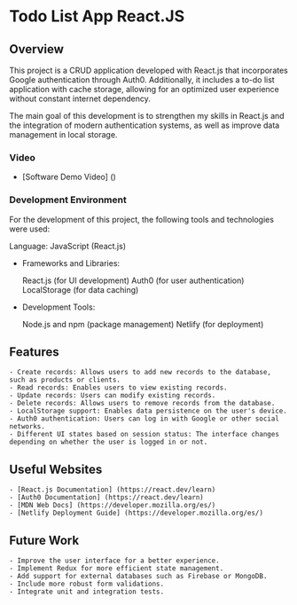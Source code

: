 
# Todo List App React.JS 

## Overview

This project is a CRUD application developed with React.js that incorporates Google authentication through Auth0. Additionally, it includes a to-do list application with cache storage, allowing for an optimized user experience without constant internet dependency.

The main goal of this development is to strengthen my skills in React.js and the integration of modern authentication systems, as well as improve data management in local storage.

### Video

- [Software Demo Video] ()

### Development Environment

For the development of this project, the following tools and technologies were used:

Language: JavaScript (React.js)

- Frameworks and Libraries:

    React.js (for UI development)
    Auth0 (for user authentication)
    LocalStorage (for data caching)

- Development Tools:

    Node.js and npm (package management)
    Netlify (for deployment)

## Features

    - Create records: Allows users to add new records to the database, such as products or clients.
    - Read records: Enables users to view existing records.
    - Update records: Users can modify existing records.
    - Delete records: Allows users to remove records from the database.
    - LocalStorage support: Enables data persistence on the user's device.
    - Auth0 authentication: Users can log in with Google or other social networks.
    - Different UI states based on session status: The interface changes depending on whether the user is logged in or not.

## Useful Websites

    - [React.js Documentation] (https://react.dev/learn)
    - [Auth0 Documentation] (https://react.dev/learn)
    - [MDN Web Docs] (https://developer.mozilla.org/es/)
    - [Netlify Deployment Guide] (https://developer.mozilla.org/es/)

## Future Work

    - Improve the user interface for a better experience.
    - Implement Redux for more efficient state management.
    - Add support for external databases such as Firebase or MongoDB.
    - Include more robust form validations.
    - Integrate unit and integration tests.

